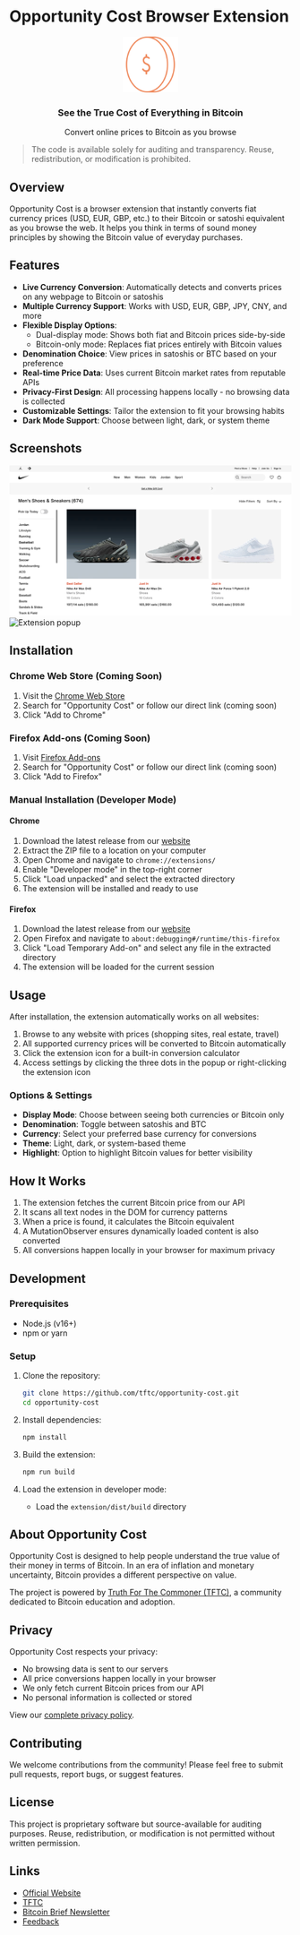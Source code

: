 # Opportunity Cost Browser Extension

<div align="center">
  <img src="extension/chrome/public/icons/logo.svg" alt="Opportunity Cost Logo" width="100" />
  <h3>See the True Cost of Everything in Bitcoin</h3>
  <p>Convert online prices to Bitcoin as you browse</p>
</div>

> The code is available solely for auditing and transparency. Reuse, redistribution, or modification is prohibited.

## Overview

Opportunity Cost is a browser extension that instantly converts fiat currency prices (USD, EUR, GBP, etc.) to their Bitcoin or satoshi equivalent as you browse the web. It helps you think in terms of sound money principles by showing the Bitcoin value of everyday purchases.

## Features

- **Live Currency Conversion**: Automatically detects and converts prices on any webpage to Bitcoin or satoshis
- **Multiple Currency Support**: Works with USD, EUR, GBP, JPY, CNY, and more
- **Flexible Display Options**:
  - Dual-display mode: Shows both fiat and Bitcoin prices side-by-side
  - Bitcoin-only mode: Replaces fiat prices entirely with Bitcoin values
- **Denomination Choice**: View prices in satoshis or BTC based on your preference
- **Real-time Price Data**: Uses current Bitcoin market rates from reputable APIs
- **Privacy-First Design**: All processing happens locally - no browsing data is collected
- **Customizable Settings**: Tailor the extension to fit your browsing habits
- **Dark Mode Support**: Choose between light, dark, or system theme

## Screenshots

![Opportunity Cost in action](web/public/images/nike-btc-prices-new.png)
![Extension popup](web/public/images/zillow-btc-prices.png)

## Installation

### Chrome Web Store (Coming Soon)

1. Visit the [Chrome Web Store](https://chrome.google.com/webstore/category/extensions)
2. Search for "Opportunity Cost" or follow our direct link (coming soon)
3. Click "Add to Chrome"

### Firefox Add-ons (Coming Soon)

1. Visit [Firefox Add-ons](https://addons.mozilla.org/en-US/firefox/extensions/)
2. Search for "Opportunity Cost" or follow our direct link (coming soon)
3. Click "Add to Firefox"

### Manual Installation (Developer Mode)

#### Chrome

1. Download the latest release from our [website](https://www.opportunitycost.app/install)
2. Extract the ZIP file to a location on your computer
3. Open Chrome and navigate to `chrome://extensions/`
4. Enable "Developer mode" in the top-right corner
5. Click "Load unpacked" and select the extracted directory
6. The extension will be installed and ready to use

#### Firefox

1. Download the latest release from our [website](https://www.opportunitycost.app/install)
2. Open Firefox and navigate to `about:debugging#/runtime/this-firefox`
3. Click "Load Temporary Add-on" and select any file in the extracted directory
4. The extension will be loaded for the current session

## Usage

After installation, the extension automatically works on all websites:

1. Browse to any website with prices (shopping sites, real estate, travel)
2. All supported currency prices will be converted to Bitcoin automatically
3. Click the extension icon for a built-in conversion calculator
4. Access settings by clicking the three dots in the popup or right-clicking the extension icon

### Options & Settings

- **Display Mode**: Choose between seeing both currencies or Bitcoin only
- **Denomination**: Toggle between satoshis and BTC
- **Currency**: Select your preferred base currency for conversions
- **Theme**: Light, dark, or system-based theme
- **Highlight**: Option to highlight Bitcoin values for better visibility

## How It Works

1. The extension fetches the current Bitcoin price from our API
2. It scans all text nodes in the DOM for currency patterns
3. When a price is found, it calculates the Bitcoin equivalent
4. A MutationObserver ensures dynamically loaded content is also converted
5. All conversions happen locally in your browser for maximum privacy

## Development

### Prerequisites

- Node.js (v16+)
- npm or yarn

### Setup

1. Clone the repository:

   ```bash
   git clone https://github.com/tftc/opportunity-cost.git
   cd opportunity-cost
   ```

2. Install dependencies:

   ```bash
   npm install
   ```

3. Build the extension:

   ```bash
   npm run build
   ```

4. Load the extension in developer mode:
   - Load the `extension/dist/build` directory

## About Opportunity Cost

Opportunity Cost is designed to help people understand the true value of their money in terms of Bitcoin. In an era of inflation and monetary uncertainty, Bitcoin provides a different perspective on value.

The project is powered by [Truth For The Commoner (TFTC)](https://tftc.io), a community dedicated to Bitcoin education and adoption.

## Privacy

Opportunity Cost respects your privacy:

- No browsing data is sent to our servers
- All price conversions happen locally in your browser
- We only fetch current Bitcoin prices from our API
- No personal information is collected or stored

View our [complete privacy policy](https://www.opportunitycost.app/privacy-policy).

## Contributing

We welcome contributions from the community! Please feel free to submit pull requests, report bugs, or suggest features.

## License

This project is proprietary software but source-available for auditing purposes. Reuse, redistribution, or modification is not permitted without written permission.

## Links

- [Official Website](https://www.opportunitycost.app)
- [TFTC](https://tftc.io)
- [Bitcoin Brief Newsletter](https://tftc.io/bitcoin-brief)
- [Feedback](https://opportunitycost.userjot.com/)
